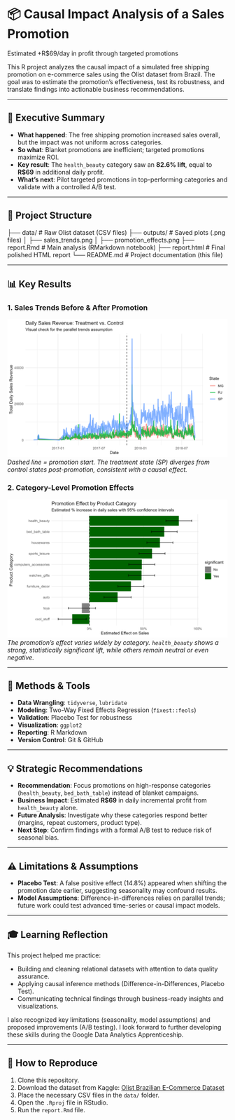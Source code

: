 # 📦 Causal Impact Analysis of a Sales Promotion
Estimated +R$69/day in profit through targeted promotions

This R project analyzes the causal impact of a simulated free shipping promotion on e-commerce sales using the Olist dataset from Brazil. The goal was to estimate the promotion’s effectiveness, test its robustness, and translate findings into actionable business recommendations.

---
## 📌 Executive Summary

* **What happened**: The free shipping promotion increased sales overall, but the impact was not uniform across categories.
* **So what**: Blanket promotions are inefficient; targeted promotions maximize ROI.
* **Key result**: The `health_beauty` category saw an **82.6% lift**, equal to **R$69** in additional daily profit.
* **What’s next**: Pilot targeted promotions in top-performing categories and validate with a controlled A/B test.

---
## 📂 Project Structure
├── data/              # Raw Olist dataset (CSV files)
├── outputs/           # Saved plots (.png files)
│   ├── sales_trends.png
│   ├── promotion_effects.png
├── report.Rmd         # Main analysis (RMarkdown notebook)
├── report.html        # Final polished HTML report
└── README.md          # Project documentation (this file)

---
## 📊 Key Results

### 1. Sales Trends Before & After Promotion

![Sales Trends Plot](outputs/sales_trends.png)
*Dashed line = promotion start. The treatment state (SP) diverges from control states post-promotion, consistent with a causal effect.*

### 2. Category-Level Promotion Effects

![Category Effects Plot](outputs/promotion_effects.png)
*The promotion’s effect varies widely by category. `health_beauty` shows a strong, statistically significant lift, while others remain neutral or even negative.*

---
## 🔧 Methods & Tools
* **Data Wrangling**: `tidyverse`, `lubridate`
* **Modeling**: Two-Way Fixed Effects Regression (`fixest::feols`)
* **Validation**: Placebo Test for robustness
* **Visualization**: `ggplot2`
* **Reporting**: R Markdown
* **Version Control**: Git & GitHub

---
## 💡 Strategic Recommendations
* **Recommendation**: Focus promotions on high-response categories (`health_beauty`, `bed_bath_table`) instead of blanket campaigns.
* **Business Impact**: Estimated **R$69** in daily incremental profit from `health_beauty` alone.
* **Future Analysis**: Investigate why these categories respond better (margins, repeat customers, product type).
* **Next Step**: Confirm findings with a formal A/B test to reduce risk of seasonal bias.

---
## ⚠️ Limitations & Assumptions
* **Placebo Test**: A false positive effect (14.8%) appeared when shifting the promotion date earlier, suggesting seasonality may confound results.
* **Model Assumptions**: Difference-in-differences relies on parallel trends; future work could test advanced time-series or causal impact models.

---
## 🎓 Learning Reflection
This project helped me practice:
* Building and cleaning relational datasets with attention to data quality assurance.
* Applying causal inference methods (Difference-in-Differences, Placebo Test).
* Communicating technical findings through business-ready insights and visualizations.

I also recognized key limitations (seasonality, model assumptions) and proposed improvements (A/B testing). I look forward to further developing these skills during the Google Data Analytics Apprenticeship.

---
## 🚀 How to Reproduce
1.  Clone this repository.
2.  Download the dataset from Kaggle: [Olist Brazilian E-Commerce Dataset](https://www.kaggle.com/datasets/olistbr/brazilian-ecommerce)
3.  Place the necessary CSV files in the `data/` folder.
4.  Open the `.Rproj` file in RStudio.
5.  Run the `report.Rmd` file.
